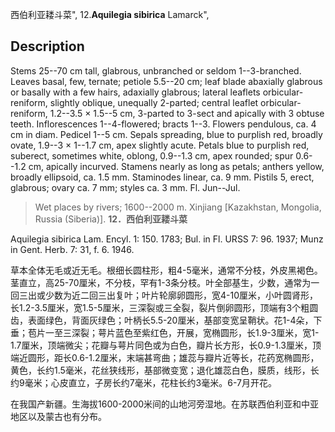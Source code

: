 西伯利亚耧斗菜",
12.**Aquilegia sibirica** Lamarck",

## Description
Stems 25--70 cm tall, glabrous, unbranched or seldom 1--3-branched. Leaves basal, few, ternate; petiole 5.5--20 cm; leaf blade abaxially glabrous or basally with a few hairs, adaxially glabrous; lateral leaflets orbicular-reniform, slightly oblique, unequally 2-parted; central leaflet orbicular-reniform, 1.2--3.5 × 1.5--5 cm, 3-parted to 3-sect and apically with 3 obtuse teeth. Inflorescences 1--4-flowered; bracts 1--3. Flowers pendulous, ca. 4 cm in diam. Pedicel 1--5 cm. Sepals spreading, blue to purplish red, broadly ovate, 1.9--3 × 1--1.7 cm, apex slightly acute. Petals blue to purplish red, suberect, sometimes white, oblong, 0.9--1.3 cm, apex rounded; spur 0.6--1.2 cm, apically incurved. Stamens nearly as long as petals; anthers yellow, broadly ellipsoid, ca. 1.5 mm. Staminodes linear, ca. 9 mm. Pistils 5, erect, glabrous; ovary ca. 7 mm; styles ca. 3 mm. Fl. Jun--Jul.

> Wet places by rivers; 1600--2000 m. Xinjiang [Kazakhstan, Mongolia, Russia (Siberia)].
**12．西伯利亚耧斗菜**

Aquilegia sibirica Lam. Encyl. 1: 150. 1783; Bul. in Fl. URSS 7: 96. 1937; Munz in Gent. Herb. 7: 31, f. 6. 1946.

草本全体无毛或近无毛。根细长圆柱形，粗4-5毫米，通常不分枝，外皮黑褐色。茎直立，高25-70厘米，不分枝，罕有1-3条分枝。叶全部基生，少数，通常为一回三出或少数为近二回三出复叶；叶片轮廓卵圆形，宽4-10厘米，小叶圆肾形，长1.2-3.5厘米，宽1.5-5厘米，三深裂或三全裂，裂片倒卵圆形，顶端有3个粗圆齿，表面绿色，背面灰绿色；叶柄长5.5-20厘米，基部变宽呈鞘状。花1-4朵，下垂；苞片一至三深裂；萼片蓝色至紫红色，开展，宽椭圆形，长1.9-3厘米，宽1-1.7厘米，顶端微尖；花瓣与萼片同色或为白色，瓣片长方形，长0.9-1.3厘米，顶端近圆形，距长0.6-1.2厘米，末端甚弯曲；雄蕊与瓣片近等长，花药宽椭圆形，黄色，长约1.5毫米，花丝狭线形，基部微变宽；退化雄蕊白色，膜质，线形，长约9毫米；心皮直立，子房长约7毫米，花柱长约3毫米。6-7月开花。

在我国产新疆。生海拔1600-2000米间的山地河旁湿地。在苏联西伯利亚和中亚地区以及蒙古也有分布。
